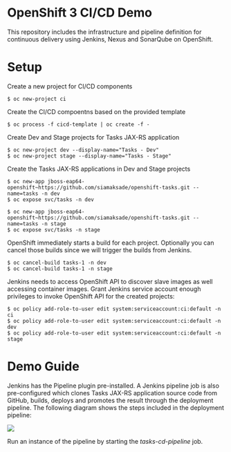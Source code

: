 # OpenShift 3 CI/CD Demo

This repository includes the infrastructure and pipeline definition for continuous delivery using Jenkins, Nexus and SonarQube on OpenShift.

# Setup

Create a new project for CI/CD components

  ```
  $ oc new-project ci
  ```

Create the CI/CD compoentns based on the provided template

  ```
  $ oc process -f cicd-template | oc create -f -
  ```

Create Dev and Stage projects for Tasks JAX-RS application

  ```
  $ oc new-project dev --display-name="Tasks - Dev"
  $ oc new-project stage --display-name="Tasks - Stage"
  ```

Create the Tasks JAX-RS applications in Dev and Stage projects
  ```
  $ oc new-app jboss-eap64-openshift~https://github.com/siamaksade/openshift-tasks.git --name=tasks -n dev
  $ oc expose svc/tasks -n dev

  $ oc new-app jboss-eap64-openshift~https://github.com/siamaksade/openshift-tasks.git --name=tasks -n stage
  $ oc expose svc/tasks -n stage
  ```

OpenShift immediately starts a build for each project. Optionally you can cancel those builds since we will trigger the builds from Jenkins.
  ```
  $ oc cancel-build tasks-1 -n dev
  $ oc cancel-build tasks-1 -n stage
  ```

Jenkins needs to access OpenShift API to discover slave images as well accessing container images. Grant Jenkins service account enough privileges to invoke OpenShift API for the created projects:

  ```
  $ oc policy add-role-to-user edit system:serviceaccount:ci:default -n ci
  $ oc policy add-role-to-user edit system:serviceaccount:ci:default -n dev
  $ oc policy add-role-to-user edit system:serviceaccount:ci:default -n stage
  ```

# Demo Guide

Jenkins has the Pipeline plugin pre-installed. A Jenkins pipeline job is also pre-configured which clones Tasks JAX-RS application source code from GitHub, builds, deploys and promotes the result through the deployment pipeline. The following diagram shows the steps included in the deployment pipeline:

![](https://raw.githubusercontent.com/siamaksade/openshift-cd-demo/openshift-3.x/images/pipeline.png)

Run an instance of the pipeline by starting the _tasks-cd-pipeline_ job.
